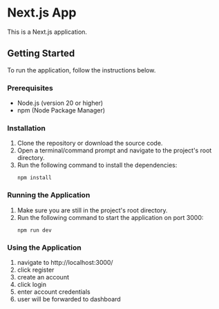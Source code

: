 # Next.js App

This is a Next.js application.

## Getting Started

To run the application, follow the instructions below.

### Prerequisites

- Node.js (version 20 or higher)
- npm (Node Package Manager)

### Installation

1. Clone the repository or download the source code.
2. Open a terminal/command prompt and navigate to the project's root directory.
3. Run the following command to install the dependencies:
   ```shell
   npm install

### Running the Application

1. Make sure you are still in the project's root directory.
2. Run the following command to start the application on port 3000:
   ```shell
   npm run dev

### Using the Application
1. navigate to http://localhost:3000/
2. click register
3. create an account
4. click login
5. enter account credentials
6. user will be forwarded to dashboard

